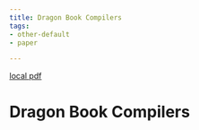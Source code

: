 ```yaml
---
title: Dragon Book Compilers
tags:
- other-default
- paper

---
```


[local pdf](../../../pdfs/Dragon%20Book%20Compilers-en-2nd.pdf)

# Dragon Book Compilers
